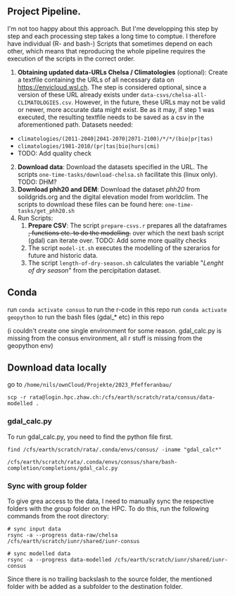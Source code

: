 
## Project Pipeline.

I'm not too happy about this approach. But I'me developping this step by step and each processing step takes a long time to comptue. I therefore have individual (R- and bash-) Scripts that sometimes depend on each other, which means that reproducing the whole pipeline requires the execution of the scripts in the correct order. 

1. **Obtaining updated data-URLs Chelsa / Climatologies** (optional): Create a textfile containing the URLs of all necessary data on https://envicloud.wsl.ch. The step is considered optional, since a version of these URL already exists under `data-csvs/chelsa-all-CLIMATOLOGIES.csv`. However, in the future, these URLs may not be valid or newer, more accurate data might exist. Be as it may, if step 1 was executed, the resulting textfile needs to be saved as a csv in the aforementioned path.
Datasets needed:
  - `climatologies/(2011-2040|2041-2070|2071-2100)/*/*/(bio|pr|tas)`
  - `climatologies/1981-2010/(pr|tas|bio|hurs|cmi)`
  - TODO: Add quality check
2. **Download data**: Download the datasets specified in the URL. The scripts `one-time-tasks/download-chelsa.sh` facilitate this (linux only). TODO: DHM?
3. **Download phh20 and DEM**: Download the dataset *phh20* from soildgrids.org and the digital elevation model from worldclim. The scripts to download these files can be found here: `one-time-tasks/get_phh20.sh` 
4. Run Scripts:
   1. **Prepare CSV**: The script `prepare-csvs.r` prepares all the dataframes ~~, functions etc. to do the modelling.~~ over which the next bash script (gdal) can iterate over. TODO: Add some more quality checks
   2. The script `model-it.sh` executes the modelling of the szerarios for future
and historic data.
   3. The script `length-of-dry-season.sh` calculates the variable "*Lenght of dry season*" from the percipitation dataset.


## Conda


run `conda activate consus` to run the r-code in this repo
run `conda activate geopython` to run the bash files (gdal_* etc) in this repo

(i couldn't create one single environment for some reason. gdal_calc.py is missing from the consus environment, all r stuff is missing from the geopython env)


## Download data locally

go to `/home/nils/ownCloud/Projekte/2023_Pfefferanbau/`

```
scp -r rata@login.hpc.zhaw.ch:/cfs/earth/scratch/rata/consus/data-modelled .
```


### gdal_calc.py

To run gdal_calc.py, you need to find the python file first.

```
find /cfs/earth/scratch/rata/.conda/envs/consus/ -iname "gdal_calc*"

/cfs/earth/scratch/rata/.conda/envs/consus/share/bash-completion/completions/gdal_calc.py
```


### Sync with group folder

To give grea access to the data, I need to manually sync the respective folders with the group folder on the HPC. To do this, run the following commands from the root directory:

``` 
# sync input data
rsync -a --progress data-raw/chelsa /cfs/earth/scratch/iunr/shared/iunr-consus

# sync modelled data
rsync -a --progress data-modelled /cfs/earth/scratch/iunr/shared/iunr-consus
```

Since there is no trailing backslash to the source folder, the mentioned folder with be added as a subfolder to the destination folder. 
